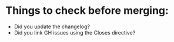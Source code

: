 # Things to check before merging:

- Did you update the changelog?
- Did you link GH issues using the Closes directive?
